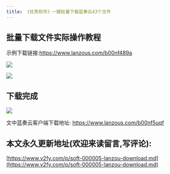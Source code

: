 ```yaml
---
title: 《优秀软件》一键批量下载蓝奏云43个文件
---
```


## 批量下载文件实际操作教程

示例下载链接:https://www.lanzous.com/b00nf489a

![](https://www.v2fy.com/asset/lanzou_download/lan.png)

![](https://www.v2fy.com/asset/lanzou_download/lan_zou_download.gif)


## 下载完成


![](https://www.v2fy.com/asset/lanzou_download/finish.png)

文中蓝奏云客户端下载地址: https://www.lanzous.com/b00nf5uqf
## 本文永久更新地址(欢迎来读留言,写评论):

[https://www.v2fy.com/p/soft-000005-lanzou-download.md](https://www.v2fy.com/p/soft-000005-lanzou-download.md)
